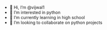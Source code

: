 - 👋 Hi, I’m @vijwal1
- 👀 I’m interested in python
- 🌱 I’m currently learning in high school
- 💞️ I’m looking to collaborate on python projects
